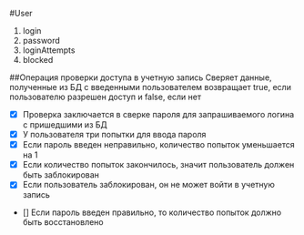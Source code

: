 #User

1. login
2. password
3. loginAttempts
4. blocked

##Операция проверки доступа в учетную запись Сверяет данные, полученные из БД с введенными пользователем возвращает true, если пользователю разрешен доступ и false, если нет

 - [x] Проверка заключается в сверке пароля для запрашиваемого логина с пришедшими из БД
 - [x] У пользователя три попытки для ввода пароля
 - [x] Если пароль введен неправильно, количество попыток уменьшается на 1
 - [x] Если количество попыток закончилось, значит пользователь должен быть заблокирован
 - [x] Если пользователь заблокирован, он не может войти в учетную запись
 - [] Если пароль введен правильно, то количество попыток должно быть восстановлено